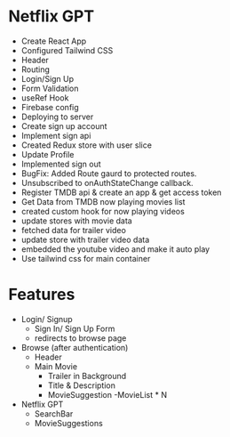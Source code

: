 # Netflix GPT

- Create React App
- Configured Tailwind CSS
- Header
- Routing
- Login/Sign Up
- Form Validation
- useRef Hook
- Firebase config
- Deploying to server
- Create sign up account
- Implement sign api
- Created Redux store with user slice
- Update Profile
- Implemented sign out
- BugFix: Added Route gaurd to protected routes.
- Unsubscribed to onAuthStateChange callback.
- Register TMDB api & create an app & get access token
- Get Data from TMDB now playing movies list
- created custom hook for now playing videos
- update stores with movie data
- fetched data for trailer video
- update store with trailer video data
- embedded the youtube video and make it auto play
- Use tailwind css for main container

# Features

- Login/ Signup
  - Sign In/ Sign Up Form
  - redirects to browse page
- Browse (after authentication)
  - Header
  - Main Movie
    - Trailer in Background
    - Title & Description
    - MovieSuggestion
      -MovieList \* N
- Netflix GPT
  - SearchBar
  - MovieSuggestions
